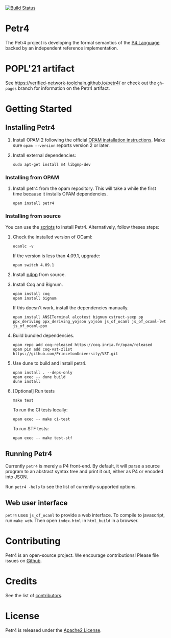 [![Build Status](https://travis-ci.org/cornell-netlab/petr4.svg?branch=use-poulet4)](https://travis-ci.org/cornell-netlab/petr4)

# Petr4
The Petr4 project is developing the formal semantics of the [P4
Language](https://p4.org) backed by an independent reference implementation.

# POPL'21 artifact
See https://verified-network-toolchain.github.io/petr4/ or check out the `gh-pages` branch
for information on the Petr4 artifact.

# Getting Started

## Installing Petr4

1. Install OPAM 2 following the official [OPAM installation
   instructions](https://opam.ocaml.org/doc/Install.html). Make sure `opam
   --version` reports version 2 or later.

1. Install external dependencies:
   ```
   sudo apt-get install m4 libgmp-dev
   ```

### Installing from OPAM
1. Install petr4 from the opam repository. This will take a while the first time
   because it installs OPAM dependencies.
   ```
   opam install petr4
   ```

### Installing from source
You can use the [scripts](https://github.com/verified-network-toolchain/petr4/tree/main/.github/scripts) to install Petr4. 
Alternatively, follow theses steps:
1. Check the installed version of OCaml:
    ```
    ocamlc -v
    ```
    If the version is less than 4.09.1, upgrade:
    ```
    opam switch 4.09.1
    ```

1. Install [p4pp](https://github.com/cornell-netlab/p4pp) from source.
1. Install Coq and Bignum.
   ```
   opam install coq
   opam install bignum
   ```
   If this doesn't work, install the dependencies manually.
   ```
   opam install ANSITerminal alcotest bignum cstruct-sexp pp ppx_deriving ppx_deriving_yojson yojson js_of_ocaml js_of_ocaml-lwt js_of_ocaml-ppx
   ```

1. Build bundled dependencies.
   ```
   opam repo add coq-released https://coq.inria.fr/opam/released
   opam pin add coq-vst-zlist https://github.com/PrincetonUniversity/VST.git
   ```

1. Use dune to build and install petr4.
   ```
   opam install . --deps-only
   opam exec -- dune build
   dune install
   ```

1. [Optional] Run tests
   ``` 
   make test
   ```

   To run the CI tests locally:
   ```
   opam exec -- make ci-test
   ```

   To run STF tests:
   ```
   opam exec -- make test-stf
   ```


## Running Petr4

Currently `petr4` is merely a P4 front-end. By default, it will parse
a source program to an abstract syntax tree and print it out, either
as P4 or encoded into JSON.

Run `petr4 -help` to see the list of currently-supported options.

## Web user interface

`petr4` uses `js_of_ocaml` to provide a web interface. To compile to javascript,
run `make web`. Then open `index.html` in `html_build` in a browser.


# Contributing

Petr4 is an open-source project. We encourage contributions!
Please file issues on
[Github](https://github.com/cornell-netlab/petr4/issues).

# Credits

See the list of [contributors](CONTRIBUTORS).

# License

Petr4 is released under the [Apache2 License](LICENSE).
